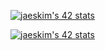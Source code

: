 
[![jaeskim's 42 stats](https://badge42.herokuapp.com/api/stats/emaugale?privacyEmail=true&privacyName=true)](https://github.com/Zekao)

[![jaeskim's 42 stats](https://badge42.herokuapp.com/api/stats/emaugale?cursus=C%20Piscine&privacyEmail=true&privacyName=true)](https://github.com/Zekao)
<!--
**Zekao/zekao** is a ✨ _special_ ✨ repository because its `README.md` (this file) appears on your GitHub profile.

Here are some ideas to get you started:

- 🔭 I’m currently working on ...
- 🌱 I’m currently learning ...
- 👯 I’m looking to collaborate on ...
- 🤔 I’m looking for help with ...
- 💬 Ask me about ...
- 📫 How to reach me: ...
- 😄 Pronouns: ...
- ⚡ Fun fact: ...
-->
